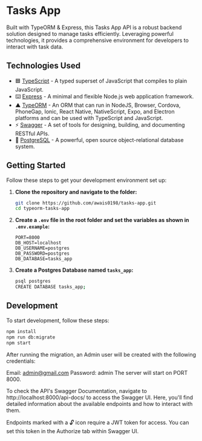 # Tasks App

Built with TypeORM & Express, this Tasks App API is a robust backend solution designed to manage tasks efficiently. Leveraging powerful technologies, it provides a comprehensive environment for developers to interact with task data.

## Technologies Used

- 🟦 [TypeScript](https://www.typescriptlang.org/) - A typed superset of JavaScript that compiles to plain JavaScript.
- ⌨️ [Express](https://expressjs.com/) - A minimal and flexible Node.js web application framework.
- ▲ [TypeORM](https://typeorm.io/) - An ORM that can run in NodeJS, Browser, Cordova, PhoneGap, Ionic, React Native, NativeScript, Expo, and Electron platforms and can be used with TypeScript and JavaScript.
- ⚡️ [Swagger](https://swagger.io/) - A set of tools for designing, building, and documenting RESTful APIs.
- 🐘 [PostgreSQL](https://www.postgresql.org/) - A powerful, open source object-relational database system.

## Getting Started

Follow these steps to get your development environment set up:

1. **Clone the repository and navigate to the folder:**

    ```bash
    git clone https://github.com/awais0198/tasks-app.git
    cd typeorm-tasks-app
    ```

2. **Create a `.env` file in the root folder and set the variables as shown in `.env.example`:**

    ```plaintext
    PORT=8000
    DB_HOST=localhost
    DB_USERNAME=postgres
    DB_PASSWORD=postgres
    DB_DATABASE=tasks_app
    ```

3. **Create a Postgres Database named `tasks_app`:**

    ```bash
    psql postgres
    CREATE DATABASE tasks_app;
    ```

## Development

To start development, follow these steps:

```bash
npm install
npm run db:migrate
npm start
```

After running the migration, an Admin user will be created with the following credentials:

Email: admin@gmail.com
Password: admin
The server will start on PORT 8000.

To check the API's Swagger Documentation, navigate to http://localhost:8000/api-docs/ to access the Swagger UI. Here, you'll find detailed information about the available endpoints and how to interact with them.

Endpoints marked with a 🔓 icon require a JWT token for access. You can set this token in the Authorize tab within Swagger UI.
